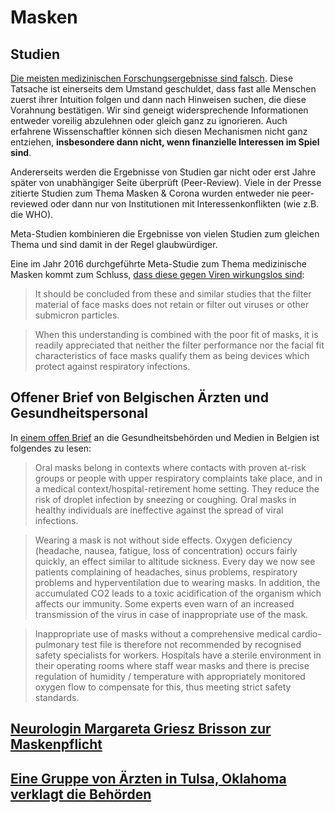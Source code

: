 # Masken

## Studien

[Die meisten medizinischen Forschungsergebnisse sind falsch](https://www.zentrum-der-gesundheit.de/medizinische-forschung-ia.html). Diese Tatsache ist einerseits dem Umstand geschuldet, dass fast alle Menschen zuerst ihrer Intuition folgen und dann nach Hinweisen suchen, die diese Vorahnung bestätigen. Wir sind geneigt widersprechende Informationen entweder voreilig abzulehnen oder gleich ganz zu ignorieren. Auch erfahrene Wissenschaftler können sich diesen Mechanismen nicht ganz entziehen, **insbesondere dann nicht, wenn finanzielle Interessen im Spiel sind**.

Andererseits werden die Ergebnisse von Studien gar nicht oder erst Jahre später von unabhängiger Seite überprüft \(Peer-Review\). Viele in der Presse zitierte Studien zum Thema Masken & Corona wurden entweder nie peer-reviewed oder dann nur von Institutionen mit Interessenkonflikten \(wie z.B. die WHO\).

Meta-Studien kombinieren die Ergebnisse von vielen Studien zum gleichen Thema und sind damit in der Regel glaubwürdiger.

Eine im Jahr 2016 durchgeführte Meta-Studie zum Thema medizinische Masken kommt zum Schluss, [dass diese gegen Viren wirkungslos sind](https://archive.is/mK9db):

> It should be concluded from these and similar studies that the filter material of face masks does not retain or filter out viruses or other submicron particles.

> When this understanding is combined with the poor fit of masks, it is readily appreciated that neither the filter performance nor the facial fit characteristics of face masks qualify them as being devices which protect against respiratory infections.

## Offener Brief von Belgischen Ärzten und Gesundheitspersonal

In [einem offen Brief](https://docs4opendebate.be/en/open-letter/) an die Gesundheitsbehörden und Medien in Belgien ist folgendes zu lesen:

> Oral masks belong in contexts where contacts with proven at-risk groups or people with upper respiratory complaints take place, and in a medical context/hospital-retirement home setting. They reduce the risk of droplet infection by sneezing or coughing. Oral masks in healthy individuals are ineffective against the spread of viral infections.

> Wearing a mask is not without side effects. Oxygen deficiency \(headache, nausea, fatigue, loss of concentration\) occurs fairly quickly, an effect similar to altitude sickness. Every day we now see patients complaining of headaches, sinus problems, respiratory problems and hyperventilation due to wearing masks. In addition, the accumulated CO2 leads to a toxic acidification of the organism which affects our immunity. Some experts even warn of an increased transmission of the virus in case of inappropriate use of the mask.

> Inappropriate use of masks without a comprehensive medical cardio-pulmonary test file is therefore not recommended by recognised safety specialists for workers. Hospitals have a sterile environment in their operating rooms where staff wear masks and there is precise regulation of humidity / temperature with appropriately monitored oxygen flow to compensate for this, thus meeting strict safety standards.

## [Neurologin Margareta Griesz Brisson zur Maskenpflicht](https://www.youtube.com/watch?v=pd22FGeuyog)

## [Eine Gruppe von Ärzten in Tulsa, Oklahoma verklagt die Behörden](https://www.youtube.com/watch?v=ZbmvCKcUNuA)

